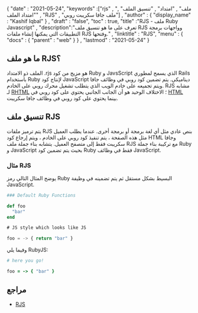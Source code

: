 {
  "date" : "2021-05-24",
  "keywords" :["rjs" , "ملف" , "امتداد" , "تنسيق الملف" , "امتداد الملف" , "RJS" , "ملف جافا سكريبت روبي"] ,
  "author" : {
    "display_name" : "Kashif Iqbal"
} ,
  "draft" : "false",
  "toc" : true,
  "title" :"RJS - ملف Ruby Javascript" ,
  "description":"تعرف على ما هو تنسيق ملف RJS وواجهات برمجة التطبيقات التي يمكنها إنشاء ملفات RJS وفتحها." ,
  "linktitle" : "RJS",
  "menu" : {
    "docs" : {
      "parent" : "web"
}
} ,
  "lastmod" : "2021-05-24"
}

## ما هو ملف RJS؟

الملف ذو الامتداد .rjs هو مزيج من كود Ruby و JavsScript الذي يسمح لمطوري Rails باستخدام Ruby لإنتاج كود JavaScript ديناميكي. يتم تضمين كود روبي في وظائف جافا ويتم تجميعه على خادم الويب الذي يتطلب تشغيل محرك روبي على الخادم. RJS مشابه لـ [RHTML](/ar/web/rhtml/) ؛ الاختلاف الوحيد هو أن الجانب الجانبي يحتوي على كود روبي في [HTML](/ar/web/html/) بينما يحتوي على كود روبي في وظائف جافا سكريبت.

## تنسيق ملف RJS

يتم ترميز ملفات RJS بنص عادي مثل أي لغة برمجة أو برمجة أخرى. عندما يطلب العميل مثل هذه الصفحة ، يتم تنفيذ كود روبي على الخادم ، ويتم إرجاع كود HTML وجافا سكريبت فقط إلى متصفح العميل. يتشابه بناء جملة ملف RJS مع تركيبة بناء جملة Ruby و JavaScript بحيث يتم تضمين كود Ruby فقط في وظائف JavaScript.

### مثال RJS

يوضح المثال التالي رمز Ruby البسيط بشكل مستقل ثم يتم تضمينه في وظيفة JavaScript.

```Ruby
### Default Ruby Functions

def foo
  "bar"
end
```

```JavaScript
# JS style which looks like JS

foo = -> { return "bar" }
```
وفيما يلي RubyJS:
```Ruby
# here you go!

foo = -> { "bar" }
```
## مراجع

* [RJS](https://github.com/makevoid/rjs)

